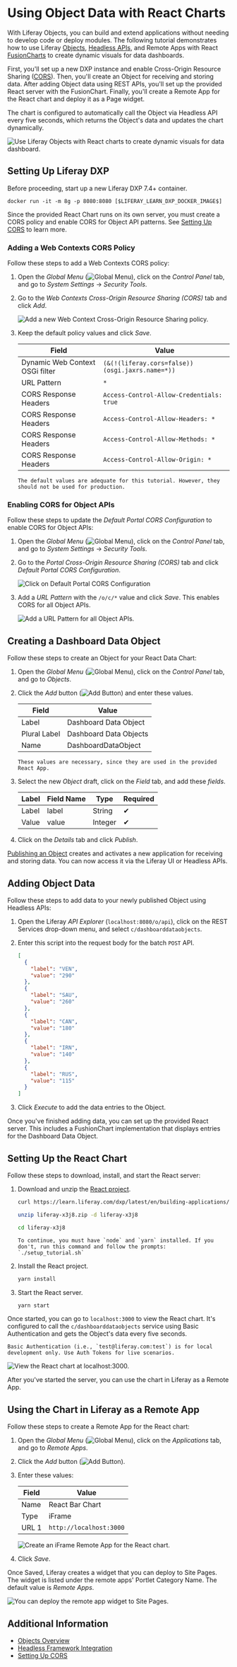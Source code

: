 # Using Object Data with React Charts

With Liferay Objects, you can build and extend applications without needing to develop code or deploy modules. The following tutorial demonstrates how to use Liferay [Objects](../../objects.md), [Headless APIs](../understanding-object-integrations/headless-framework-integration.md), and Remote Apps with React [FusionCharts](https://www.fusioncharts.com/dev/getting-started/react/your-first-chart-using-react) to create dynamic visuals for data dashboards.

First, you'll set up a new DXP instance and enable Cross-Origin Resource Sharing ([CORS](https://developer.mozilla.org/en-US/docs/Web/HTTP/CORS)). Then, you'll create an Object for receiving and storing data. After adding Object data using REST APIs, you'll set up the provided React server with the FusionChart. Finally, you'll create a Remote App for the React chart and deploy it as a Page widget.

The chart is configured to automatically call the Object via Headless API every five seconds, which returns the Object's data and updates the chart dynamically.

![Use Liferay Objects with React charts to create dynamic visuals for data dashboard.](./using-object-data-with-react-charts/images/01.gif)

## Setting Up Liferay DXP

Before proceeding, start up a new Liferay DXP 7.4+ container.

```docker
docker run -it -m 8g -p 8080:8080 [$LIFERAY_LEARN_DXP_DOCKER_IMAGE$]
```

Since the provided React Chart runs on its own server, you must create a CORS policy and enable CORS for Object API patterns. See [Setting Up CORS](../../../installation-and-upgrades/securing-liferay/securing-web-services/setting-up-cors.md) to learn more.

### Adding a Web Contexts CORS Policy

Follow these steps to add a Web Contexts CORS policy:

1. Open the *Global Menu* (![Global Menu](../../../images/icon-applications-menu.png)), click on the *Control Panel* tab, and go to *System Settings* &rarr; *Security Tools*.

1. Go to the *Web Contexts Cross-Origin Resource Sharing (CORS)* tab and click *Add*.

   ![Add a new Web Context Cross-Origin Resource Sharing policy.](./using-object-data-with-react-charts/images/02.png)

1. Keep the default policy values and click *Save*.

   | Field | Value |
   | --- | --- |
   | Dynamic Web Context OSGi filter | `(&(!(liferay.cors=false))(osgi.jaxrs.name=*))` |
   | URL Pattern | `*` |
   | CORS Response Headers | `Access-Control-Allow-Credentials: true` |
   | CORS Response Headers | `Access-Control-Allow-Headers: *` |
   | CORS Response Headers | `Access-Control-Allow-Methods: *` |
   | CORS Response Headers | `Access-Control-Allow-Origin: *` |

   ```{important}
   The default values are adequate for this tutorial. However, they should not be used for production.
   ```

### Enabling CORS for Object APIs

Follow these steps to update the *Default Portal CORS Configuration* to enable CORS for Object APIs:

1. Open the *Global Menu* (![Global Menu](../../../images/icon-applications-menu.png)), click on the *Control Panel* tab, and go to *System Settings* &rarr; *Security Tools*.

1. Go to the *Portal Cross-Origin Resource Sharing (CORS)* tab and click *Default Portal CORS Configuration*.

   ![Click on Default Portal CORS Configuration](./using-object-data-with-react-charts/images/03.png)

1. Add a *URL Pattern* with the `/o/c/*` value and click *Save*. This enables CORS for all Object APIs.

   ![Add a URL Pattern for all Object APIs.](./using-object-data-with-react-charts/images/04.png)

## Creating a Dashboard Data Object

Follow these steps to create an Object for your React Data Chart:

1. Open the *Global Menu* (![Global Menu](../../../images/icon-applications-menu.png)), click on the *Control Panel* tab, and go to *Objects*.

1. Click the *Add* button (![Add Button](../../../images/icon-add.png)) and enter these values.

   | Field | Value |
   | --- | --- |
   | Label | Dashboard Data Object |
   | Plural Label | Dashboard Data Objects |
   | Name | DashboardDataObject |

   ```{note}
   These values are necessary, since they are used in the provided React App.
   ```

1. Select the new *Object* draft, click on the *Field* tab, and add these *fields*.

   | Label | Field Name | Type | Required |
   | --- | --- | --- | --- |
   | Label | label | String | &#10004; |
   | Value | value | Integer | &#10004; |

1. Click on the *Details* tab and click *Publish*.

[Publishing an Object](../creating-and-managing-objects/creating-objects.md#publishing-object-drafts) creates and activates a new application for receiving and storing data. You can now access it via the Liferay UI or Headless APIs.

## Adding Object Data

Follow these steps to add data to your newly published Object using Headless APIs:

1. Open the Liferay *API Explorer* (`localhost:8080/o/api`), click on the REST Services drop-down menu, and select `c/dashboarddataobjects`.

1. Enter this script into the request body for the batch `POST` API.

   ```json
   [
     {
       "label": "VEN",
       "value": "290"
     },
     {
       "label": "SAU",
       "value": "260"
     },
     {
       "label": "CAN",
       "value": "180"
     },
     {
       "label": "IRN",
       "value": "140"
     },
     {
       "label": "RUS",
       "value": "115"
     }
   ]
   ```

1. Click *Execute* to add the data entries to the Object.

Once you've finished adding data, you can set up the provided React server. This includes a FushionChart implementation that displays entries for the Dashboard Data Object.

## Setting Up the React Chart

Follow these steps to download, install, and start the React server:

1. Download and unzip the [React project](./liferay-x3j8.zip).

   ```bash
   curl https://learn.liferay.com/dxp/latest/en/building-applications/objects/building-solutions-with-objects/liferay-x3j8.zip -O
   ```

   ```bash
   unzip liferay-x3j8.zip -d liferay-x3j8
   ```

   ```bash
   cd liferay-x3j8
   ```

   ```{note}
   To continue, you must have `node` and `yarn` installed. If you don't, run this command and follow the prompts:
   `./setup_tutorial.sh`
   ```

1. Install the React project.

   ```bash
   yarn install
   ```

1. Start the React server.

   ```bash
   yarn start
   ```

Once started, you can go to `localhost:3000` to view the React chart. It's configured to call the `c/dashboarddataobjects` service using Basic Authentication and gets the Object's data every five seconds.

```{important}
Basic Authentication (i.e., `test@liferay.com:test`) is for local development only. Use Auth Tokens for live scenarios.
```

![View the React chart at localhost:3000.](./using-object-data-with-react-charts/images/05.png)

After you've started the server, you can use the chart in Liferay as a Remote App.

## Using the Chart in Liferay as a Remote App

Follow these steps to create a Remote App for the React chart:

1. Open the *Global Menu* (![Global Menu](../../../images/icon-applications-menu.png)), click on the *Applications* tab, and go to *Remote Apps*.

1. Click the *Add* button (![Add Button](../../../images/icon-add.png)).

1. Enter these values:

   | Field | Value |
   | --- | --- |
   | Name | React Bar Chart |
   | Type | iFrame |
   | URL 1 | `http://localhost:3000` |

   ![Create an iFrame Remote App for the React chart.](./using-object-data-with-react-charts/images/06.png)

1. Click *Save*.

Once Saved, Liferay creates a widget that you can deploy to Site Pages. The widget is listed under the remote apps' Portlet Category Name. The default value is *Remote Apps*.

![You can deploy the remote app widget to Site Pages.](./using-object-data-with-react-charts/images/07.png)

## Additional Information

* [Objects Overview](../../objects.md)
* [Headless Framework Integration](../understanding-object-integrations/headless-framework-integration.md)
* [Setting Up CORS](../../../installation-and-upgrades/securing-liferay/securing-web-services/setting-up-cors.md)
